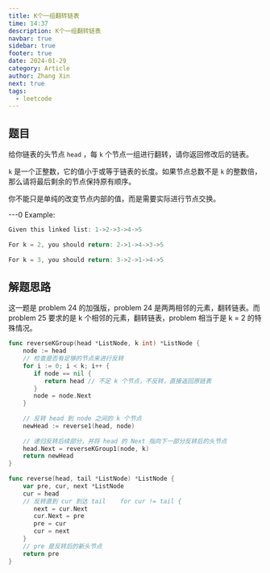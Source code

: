 ```yaml
---
title: K个一组翻转链表
time: 14:37
description: K个一组翻转链表
navbar: true
sidebar: true
footer: true
date: 2024-01-29
category: Article
author: Zhang Xin
next: true
tags:
  - leetcode
---
```

## 题目  
  
给你链表的头节点 `head` ，每 `k` 个节点一组进行翻转，请你返回修改后的链表。

`k` 是一个正整数，它的值小于或等于链表的长度。如果节点总数不是 `k` 的整数倍，那么请将最后剩余的节点保持原有顺序。

你不能只是单纯的改变节点内部的值，而是需要实际进行节点交换。

---0
Example:  
  
```c  
Given this linked list: 1->2->3->4->5  
  
For k = 2, you should return: 2->1->4->3->5  
  
For k = 3, you should return: 3->2->1->4->5  
```  
  
  
## 解题思路  
  
这一题是 problem 24 的加强版，problem 24 是两两相邻的元素，翻转链表。而 problem 25 要求的是 k 个相邻的元素，翻转链表，problem 相当于是 k = 2 的特殊情况。

```go
func reverseKGroup(head *ListNode, k int) *ListNode {  
    node := head  
    // 检查是否有足够的节点来进行反转  
    for i := 0; i < k; i++ {  
       if node == nil {  
          return head // 不足 k 个节点，不反转，直接返回原链表  
       }  
       node = node.Next  
    }  
  
    // 反转 head 到 node 之间的 k 个节点  
    newHead := reverse1(head, node)  
  
    // 递归反转后续部分，并将 head 的 Next 指向下一部分反转后的头节点  
    head.Next = reverseKGroup1(node, k)  
    return newHead 
}  
  
func reverse(head, tail *ListNode) *ListNode {  
    var pre, cur, next *ListNode  
    cur = head  
    // 反转直到 cur 到达 tail    for cur != tail {  
       next = cur.Next  
       cur.Next = pre  
       pre = cur  
       cur = next  
    }  
    // pre 是反转后的新头节点  
    return pre  
}
```